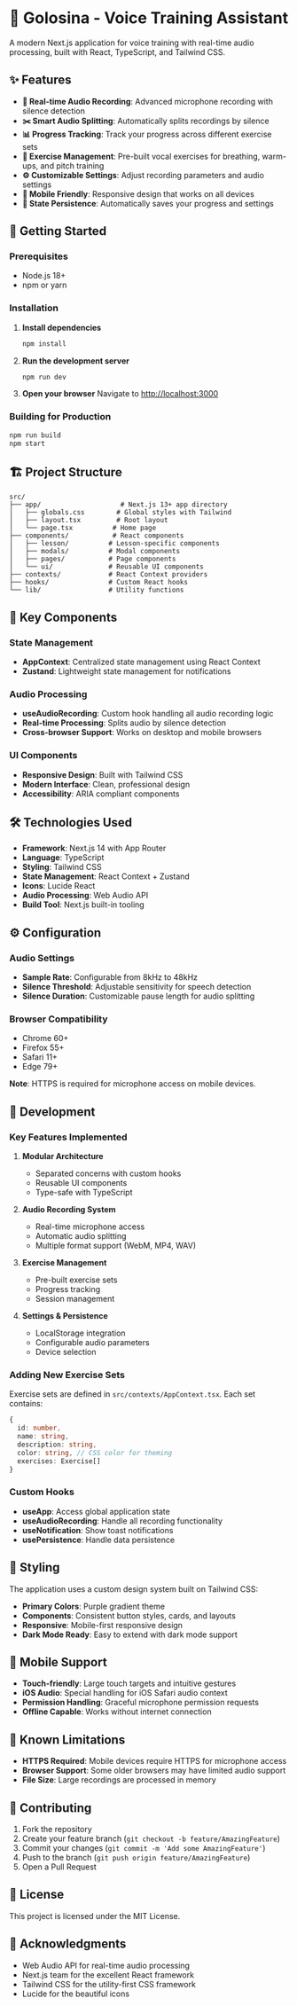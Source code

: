 # 🎵 Golosina - Voice Training Assistant

A modern Next.js application for voice training with real-time audio processing, built with React, TypeScript, and Tailwind CSS.

## ✨ Features

- **🎤 Real-time Audio Recording**: Advanced microphone recording with silence detection
- **✂️ Smart Audio Splitting**: Automatically splits recordings by silence
- **📊 Progress Tracking**: Track your progress across different exercise sets
- **🎯 Exercise Management**: Pre-built vocal exercises for breathing, warm-ups, and pitch training
- **⚙️ Customizable Settings**: Adjust recording parameters and audio settings
- **📱 Mobile Friendly**: Responsive design that works on all devices
- **🔄 State Persistence**: Automatically saves your progress and settings

## 🚀 Getting Started

### Prerequisites

- Node.js 18+ 
- npm or yarn

### Installation

1. **Install dependencies**
   ```bash
   npm install
   ```

2. **Run the development server**
   ```bash
   npm run dev
   ```

3. **Open your browser**
   Navigate to [http://localhost:3000](http://localhost:3000)

### Building for Production

```bash
npm run build
npm start
```

## 🏗️ Project Structure

```
src/
├── app/                    # Next.js 13+ app directory
│   ├── globals.css        # Global styles with Tailwind
│   ├── layout.tsx         # Root layout
│   └── page.tsx          # Home page
├── components/           # React components
│   ├── lesson/          # Lesson-specific components
│   ├── modals/          # Modal components
│   ├── pages/           # Page components
│   └── ui/              # Reusable UI components
├── contexts/            # React Context providers
├── hooks/               # Custom React hooks
└── lib/                 # Utility functions
```

## 🎯 Key Components

### State Management
- **AppContext**: Centralized state management using React Context
- **Zustand**: Lightweight state management for notifications

### Audio Processing
- **useAudioRecording**: Custom hook handling all audio recording logic
- **Real-time Processing**: Splits audio by silence detection
- **Cross-browser Support**: Works on desktop and mobile browsers

### UI Components
- **Responsive Design**: Built with Tailwind CSS
- **Modern Interface**: Clean, professional design
- **Accessibility**: ARIA compliant components

## 🛠️ Technologies Used

- **Framework**: Next.js 14 with App Router
- **Language**: TypeScript
- **Styling**: Tailwind CSS
- **State Management**: React Context + Zustand
- **Icons**: Lucide React
- **Audio Processing**: Web Audio API
- **Build Tool**: Next.js built-in tooling

## ⚙️ Configuration

### Audio Settings
- **Sample Rate**: Configurable from 8kHz to 48kHz
- **Silence Threshold**: Adjustable sensitivity for speech detection
- **Silence Duration**: Customizable pause length for audio splitting

### Browser Compatibility
- Chrome 60+
- Firefox 55+
- Safari 11+
- Edge 79+

**Note**: HTTPS is required for microphone access on mobile devices.

## 🔧 Development

### Key Features Implemented

1. **Modular Architecture**
   - Separated concerns with custom hooks
   - Reusable UI components
   - Type-safe with TypeScript

2. **Audio Recording System**
   - Real-time microphone access
   - Automatic audio splitting
   - Multiple format support (WebM, MP4, WAV)

3. **Exercise Management**
   - Pre-built exercise sets
   - Progress tracking
   - Session management

4. **Settings & Persistence**
   - LocalStorage integration
   - Configurable audio parameters
   - Device selection

### Adding New Exercise Sets

Exercise sets are defined in `src/contexts/AppContext.tsx`. Each set contains:

```typescript
{
  id: number,
  name: string,
  description: string,
  color: string, // CSS color for theming
  exercises: Exercise[]
}
```

### Custom Hooks

- **useApp**: Access global application state
- **useAudioRecording**: Handle all recording functionality
- **useNotification**: Show toast notifications
- **usePersistence**: Handle data persistence

## 🎨 Styling

The application uses a custom design system built on Tailwind CSS:

- **Primary Colors**: Purple gradient theme
- **Components**: Consistent button styles, cards, and layouts
- **Responsive**: Mobile-first responsive design
- **Dark Mode Ready**: Easy to extend with dark mode support

## 📱 Mobile Support

- **Touch-friendly**: Large touch targets and intuitive gestures
- **iOS Audio**: Special handling for iOS Safari audio context
- **Permission Handling**: Graceful microphone permission requests
- **Offline Capable**: Works without internet connection

## 🚨 Known Limitations

- **HTTPS Required**: Mobile devices require HTTPS for microphone access
- **Browser Support**: Some older browsers may have limited audio support
- **File Size**: Large recordings are processed in memory

## 🤝 Contributing

1. Fork the repository
2. Create your feature branch (`git checkout -b feature/AmazingFeature`)
3. Commit your changes (`git commit -m 'Add some AmazingFeature'`)
4. Push to the branch (`git push origin feature/AmazingFeature`)
5. Open a Pull Request

## 📄 License

This project is licensed under the MIT License.

## 🙏 Acknowledgments

- Web Audio API for real-time audio processing
- Next.js team for the excellent React framework
- Tailwind CSS for the utility-first CSS framework
- Lucide for the beautiful icons